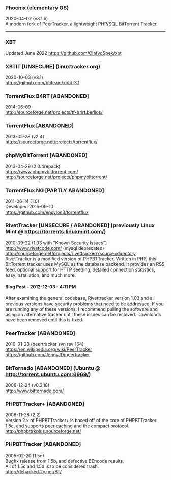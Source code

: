 ### Phoenix (elementary OS)
2020-04-02 (v3.1.5)  
A modern fork of PeerTracker, a lightweight PHP/SQL BitTorrent Tracker.

---

### XBT
Updated June 2022
https://github.com/OlafvdSpek/xbt

### XBTIT [UNSECURE] (linuxtracker.org)
2020-10-03 (v3.1)  
https://github.com/btiteam/xbtit-3.1

### TorrentFlux B4RT [ABANDONED]
2014-06-09  
http://sourceforge.net/projects/tf-b4rt.berlios/

### TorrentFlux [ABANDONED]
2013-05-28 (v2.4)  
https://sourceforge.net/projects/torrentflux/

### phpMyBitTorrent [ABANDONED]
2013-04-29 (2.0.4repack)  
https://www.phpmybittorrent.com/  
http://sourceforge.net/projects/phpmybittorrent/

### TorrentFlux NG [PARTLY ABANDONED]
2011-06-14 (1.0)  
Developed 2015-09-10  
https://github.com/epsylon3/torrentflux

### RivetTracker [UNSECURE / ABANDONED] (previously Linux Mint @ https://torrents.linuxmint.com/)
2010-09-22 (1.03 with "Known Security Issues")  
http://www.rivetcode.com/ (mysql deprecated)  
http://sourceforge.net/projects/rivettracker/?source=directory  
RivetTracker is a modified version of PHPBTTracker. Written in PHP, this BitTorrent tracker uses MySQL as the database backend. It provides an RSS feed, optional support for HTTP seeding, detailed connection statistics, easy installation, and much more.
#### Blog Post - 2012-12-03 - 4:11 PM
After examining the general codebase, Rivettracker version 1.03 and all previous versions have security problems that need to be addressed. If you are running any of these versions, I recommend pulling the software and using an alternative tracker until these issues can be resolved. Downloads have been removed until this is fixed.

### PeerTracker [ABANDONED]
2010-01-23 (peertracker svn rev 164)  
https://en.wikipedia.org/wiki/PeerTracker  
https://github.com/JonnyJD/peertracker

### BitTornado [ABANDONED] (Ubuntu @ http://torrent.ubuntu.com:6969/)
2006-12-24 (v0.3.18)  
http://www.bittornado.com/

### PHPBTTracker+ [ABANDONED]
2006-11-28 (2.2)  
Version 2.x of PHPBTTracker+ is based off of the core of PHPBTTracker 1.5e, and supports peer caching and the compact protocol.  
http://phpbttrkplus.sourceforge.net/

### PHPBTTracker [ABANDONED]
2005-02-20 (1.5e)  
Bugfix release from 1.5b, and defective BEncode results.  
All of 1.5c and 1.5d is to be considered trash.  
http://dehacked.2y.net/BT/


